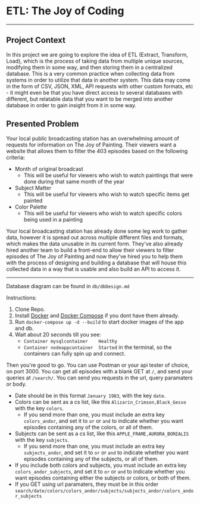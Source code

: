 # ETL: The Joy of Coding
---

## Project Context
In this project we are going to explore the idea of ETL (Extract, Transform, Load), which is the process of taking data from multiple unique sources, modifying them in some way, and then storing them in a centralized database. This is a very common practice when collecting data from systems in order to utilize that data in another system. This data may come in the form of CSV, JSON, XML, API requests with other custom formats, etc - it might even be that you have direct access to several databases with different, but relatable data that you want to be merged into another database in order to gain insight from it in some way.

## Presented Problem
Your local public broadcasting station has an overwhelming amount of requests for information on The Joy of Painting. Their viewers want a website that allows them to filter the 403 episodes based on the following criteria:
* Month of original broadcast 
  * This will be useful for viewers who wish to watch paintings that were done during that same month of the year
* Subject Matter 
  * This will be useful for viewers who wish to watch specific items get painted
* Color Palette 
  * This will be useful for viewers who wish to watch specific colors being used in a painting

Your local broadcasting station has already done some leg work to gather data, however it is spread out across multiple different files and formats, which makes the data unusable in its current form. They’ve also already hired another team to build a front-end to allow their viewers to filter episodes of The Joy of Painting and now they’ve hired you to help them with the process of designing and building a database that will house this collected data in a way that is usable and also build an API to access it.

---

Database diagram can be found in `db/dbDesign.md`

Instructions:
1. Clone Repo.
2. Install [Docker](https://docs.docker.com/engine/install/) and [Docker Compose](https://docs.docker.com/compose/install/) if you dont have them already.
3. Run `docker-compose up -d --build` to start docker images of the app and db.
4. Wait about 20 seconds till you see: 
   * `Container mysqlcontainer    Healthy`
   * `Container nodeappcontainer  Started`
in the terminal, so the containers can fully spin up and connect.
   
Then you're good to go. You can use Postman or your api tester of choice, on port 3000. You can get all episodes with a blank GET at `/`, and send your queries at `/search/`. You can send you requests in the url, query paramaters or body. 
* Date should be in this format `January 1983`, with the key `date`.
* Colors can be sent as a cs list, like this `Alizarin_Crimson,Black_Gesso` with the key `colors`.
  * If you send more than one, you must include an extra key `colors_andor`, and set it to `or` or `and` to indicate whether you want episodes containing any of the colors, or all of them.
* Subjects can be sent as a cs list, like this `APPLE_FRAME,AURORA_BOREALIS` with the key `subjects`.
  * If you send more than one, you must include an extra key `subjects_andor`, and set it to `or` or `and` to indicate whether you want episodes containing any of the subjects, or all of them.
* If you include both colors and subjects, you must include an extra key `colors_andor_subjects`, and set it to `or` or `and` to indicate whether you want episodes containing either the subjects or colors, or both of them.
* If you GET using url paramaters, they must be in this order `search/date/colors/colors_andor/subjects/subjects_andor/colors_andor_subjects`